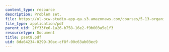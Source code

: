 ```yaml
---
content_type: resource
description: Problem set.
file: https://ol-ocw-studio-app-qa.s3.amazonaws.com/courses/5-13-organic-chemistry-ii-fall-2006/8da64234029930accf8f00c63ab03ec9_pset8.pdf
file_type: application/pdf
parent_uid: 2ff33fe6-1a26-b758-16e2-f9b003a5e1f3
resourcetype: Document
title: pset8.pdf
uid: 8da64234-0299-30ac-cf8f-00c63ab03ec9
---
```


